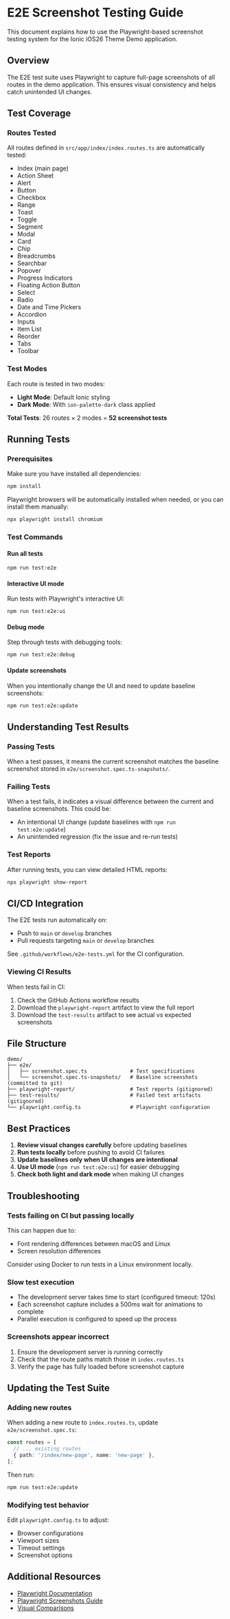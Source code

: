 # E2E Screenshot Testing Guide

This document explains how to use the Playwright-based screenshot testing system for the Ionic iOS26 Theme Demo application.

## Overview

The E2E test suite uses Playwright to capture full-page screenshots of all routes in the demo application. This ensures visual consistency and helps catch unintended UI changes.

## Test Coverage

### Routes Tested
All routes defined in `src/app/index/index.routes.ts` are automatically tested:

- Index (main page)
- Action Sheet
- Alert
- Button
- Checkbox
- Range
- Toast
- Toggle
- Segment
- Modal
- Card
- Chip
- Breadcrumbs
- Searchbar
- Popover
- Progress Indicators
- Floating Action Button
- Select
- Radio
- Date and Time Pickers
- Accordion
- Inputs
- Item List
- Reorder
- Tabs
- Toolbar

### Test Modes
Each route is tested in two modes:
- **Light Mode**: Default Ionic styling
- **Dark Mode**: With `ion-palette-dark` class applied

**Total Tests**: 26 routes × 2 modes = **52 screenshot tests**

## Running Tests

### Prerequisites

Make sure you have installed all dependencies:

```bash
npm install
```

Playwright browsers will be automatically installed when needed, or you can install them manually:

```bash
npx playwright install chromium
```

### Test Commands

#### Run all tests
```bash
npm run test:e2e
```

#### Interactive UI mode
Run tests with Playwright's interactive UI:
```bash
npm run test:e2e:ui
```

#### Debug mode
Step through tests with debugging tools:
```bash
npm run test:e2e:debug
```

#### Update screenshots
When you intentionally change the UI and need to update baseline screenshots:
```bash
npm run test:e2e:update
```

## Understanding Test Results

### Passing Tests
When a test passes, it means the current screenshot matches the baseline screenshot stored in `e2e/screenshot.spec.ts-snapshots/`.

### Failing Tests
When a test fails, it indicates a visual difference between the current and baseline screenshots. This could be:
- An intentional UI change (update baselines with `npm run test:e2e:update`)
- An unintended regression (fix the issue and re-run tests)

### Test Reports
After running tests, you can view detailed HTML reports:
```bash
npx playwright show-report
```

## CI/CD Integration

The E2E tests run automatically on:
- Push to `main` or `develop` branches
- Pull requests targeting `main` or `develop` branches

See `.github/workflows/e2e-tests.yml` for the CI configuration.

### Viewing CI Results
When tests fail in CI:
1. Check the GitHub Actions workflow results
2. Download the `playwright-report` artifact to view the full report
3. Download the `test-results` artifact to see actual vs expected screenshots

## File Structure

```
demo/
├── e2e/
│   ├── screenshot.spec.ts              # Test specifications
│   └── screenshot.spec.ts-snapshots/   # Baseline screenshots (committed to git)
├── playwright-report/                  # Test reports (gitignored)
├── test-results/                       # Failed test artifacts (gitignored)
└── playwright.config.ts                # Playwright configuration
```

## Best Practices

1. **Review visual changes carefully** before updating baselines
2. **Run tests locally** before pushing to avoid CI failures
3. **Update baselines only when UI changes are intentional**
4. **Use UI mode** (`npm run test:e2e:ui`) for easier debugging
5. **Check both light and dark mode** when making UI changes

## Troubleshooting

### Tests failing on CI but passing locally
This can happen due to:
- Font rendering differences between macOS and Linux
- Screen resolution differences

Consider using Docker to run tests in a Linux environment locally.

### Slow test execution
- The development server takes time to start (configured timeout: 120s)
- Each screenshot capture includes a 500ms wait for animations to complete
- Parallel execution is configured to speed up the process

### Screenshots appear incorrect
1. Ensure the development server is running correctly
2. Check that the route paths match those in `index.routes.ts`
3. Verify the page has fully loaded before screenshot capture

## Updating the Test Suite

### Adding new routes
When adding a new route to `index.routes.ts`, update `e2e/screenshot.spec.ts`:

```typescript
const routes = [
  // ... existing routes
  { path: '/index/new-page', name: 'new-page' },
];
```

Then run:
```bash
npm run test:e2e:update
```

### Modifying test behavior
Edit `playwright.config.ts` to adjust:
- Browser configurations
- Viewport sizes
- Timeout settings
- Screenshot options

## Additional Resources

- [Playwright Documentation](https://playwright.dev/)
- [Playwright Screenshots Guide](https://playwright.dev/docs/screenshots)
- [Visual Comparisons](https://playwright.dev/docs/test-snapshots)

